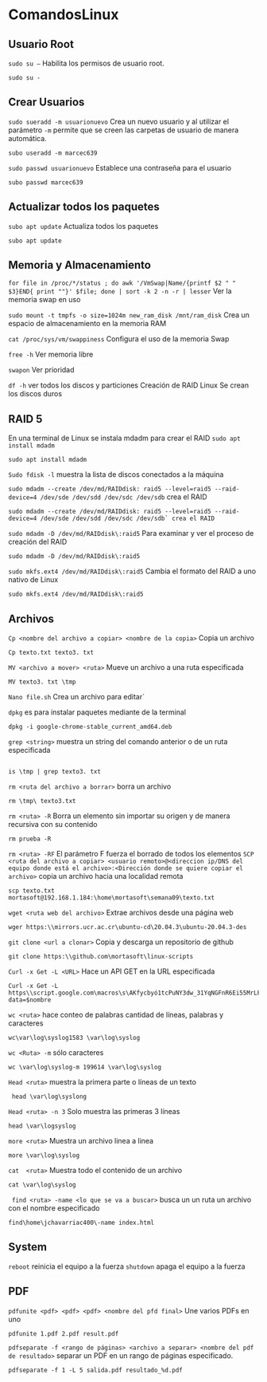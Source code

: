 # ComandosLinux
## Usuario Root
`sudo su –` Habilita los permisos de usuario root.
```
sudo su - 
```

## Crear Usuarios
`sudo sueradd -m usuarionuevo` Crea un nuevo usuario y al utilizar el parámetro `-m` permite que se creen las carpetas de usuario de manera automática. 
```
subo useradd -m marcec639
```

`sudo passwd usuarionuevo` Establece una contraseña para el usuario
```
subo passwd marcec639 
````

## Actualizar todos los paquetes 
`subo apt update` Actualiza todos los paquetes 
```
subo apt update 
```

## Memoria y Almacenamiento 
`for file in /proc/*/status ; do awk '/VmSwap|Name/{printf $2 " " $3}END{ print ""}' $file; done | sort -k 2 -n -r | lesser` Ver la memoria swap en uso

`sudo mount -t tmpfs -o size=1024m new_ram_disk /mnt/ram_disk` Crea un espacio de almacenamiento en la memoria RAM

`cat /proc/sys/vm/swappiness` Configura el uso de la memoria Swap

`free -h` Ver memoria libre

`swapon` Ver prioridad

`df -h` ver todos los discos y particiones
Creación de RAID Linux 
Se crean los discos duros

## RAID 5
En una terminal de Linux se instala mdadm para crear el RAID
`sudo apt install mdadm`
```
sudo apt install mdadm 
```

`Sudo fdisk -l` muestra la lista de discos conectados a la máquina

`sudo mdadm --create /dev/md/RAIDdisk: raid5 --level=raid5 --raid-device=4 /dev/sde /dev/sdd /dev/sdc /dev/sdb` crea el RAID 
```
sudo mdadm --create /dev/md/RAIDdisk: raid5 --level=raid5 --raid-device=4 /dev/sde /dev/sdd /dev/sdc /dev/sdb` crea el RAID 
```

`sudo mdadm -D /dev/md/RAIDdisk\:raid5` Para examinar y ver el proceso de creación del RAID
```
sudo mdadm -D /dev/md/RAIDdisk\:raid5
```

`sudo mkfs.ext4 /dev/md/RAIDdisk\:raid5` Cambia el formato del RAID a uno nativo de Linux 
````
sudo mkfs.ext4 /dev/md/RAIDdisk\:raid5
````

## Archivos
`Cp <nombre del archivo a copiar> <nombre de la copia>` Copia un archivo 
```
Cp texto.txt texto3. txt 
```

`MV <archivo a mover> <ruta>` Mueve un archivo a una ruta especificada
```
MV texto3. txt \tmp
```

`Nano file.sh` Crea un archivo para editar`

`dpkg`  es para instalar paquetes mediante de la terminal
```
dpkg -i google-chrome-stable_current_amd64.deb
```
`grep <string>`  muestra un string del comando anterior o de un ruta especificada 
```

is \tmp | grep texto3. txt 
```
`rm <ruta del archivo a borrar>` borra un archivo
```
rm \tmp\ texto3.txt
```

`rm <ruta> -R` Borra un elemento sin importar su origen y de manera recursiva con su contenido 
```
rm prueba -R
```

`rm <ruta> -RF`  El parámetro F fuerza el borrado de todos los elementos 
`SCP <ruta del archivo a copiar> <usuario remoto>@<direccion ip/DNS del equipo donde está el archivo>:<Dirección donde se quiere copiar el archivo>`  copia un archivo hacia una localidad remota 
```
scp texto.txt mortasoft@192.168.1.184:\home\mortasoft\semana09\texto.txt
```

`wget <ruta web del archivo>` Extrae archivos desde una página web 
```
wger https:\\mirrors.ucr.ac.cr\ubuntu-cd\20.04.3\ubuntu-20.04.3-des 
```

`git clone <url a clonar>` Copia y descarga un repositorio de github
```
git clone https:\\github.com\mortasoft\linux-scripts
```

`Curl -x Get -L <URL>` Hace un API GET en la URL especificada 
```
Curl -x Get -L https\\script.google.com\macros\s\AKfycbyó1tcPuNY3dw_31YqNGFnR6Ei55MrLFPe_PHup_VMnGP07HeoRyIy5W8xLrheMB7vJ\exec?data=$nombre 
```

`wc <ruta>` hace conteo de palabras
cantidad de líneas, palabras y caracteres 
```
wc\var\log\syslog1583 \var\log\syslog 
```

`wc <Ruta> -m` sólo caracteres
``` 
wc \var\log\syslog-m 199614 \var\log\syslog
```

`Head <ruta>` muestra la primera parte o líneas de un texto 
```
 head \var\log\syslong
```

`Head <ruta> -n 3` Solo muestra las primeras 3 líneas
```
head \var\logsyslog 
```

`more <ruta>` Muestra un archivo linea a linea 
```
more \var\log\syslog
```

`cat  <ruta>` Muestra todo el contenido de un archivo
```
cat \var\log\syslog
```

` find <ruta> -name <lo que se va a buscar>` busca un un ruta un archivo con el nombre especificado 
```
find\home\jchavarriac400\-name index.html 
```
## System
`reboot` reinicia el equipo a la fuerza
`shutdown` apaga el equipo a la fuerza 

## PDF
`pdfunite <pdf> <pdf> <pdf> <nombre del pfd final>` Une varios PDFs en uno
```
pdfunite 1.pdf 2.pdf result.pdf 
```

`pdfseparate -f <rango de páginas> <archivo a separar> <nombre del pdf de resultado>` separar un PDF en un rango de páginas especificado.
```
pdfseparate -f 1 -L 5 salida.pdf resultado_%d.pdf
```







































